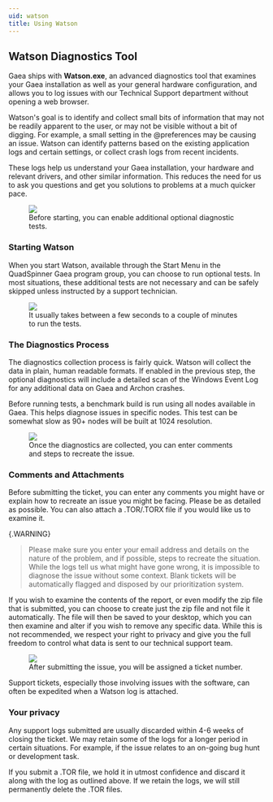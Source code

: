 ```yaml
---
uid: watson
title: Using Watson
---
```


## Watson Diagnostics Tool

Gaea ships with **Watson.exe**, an advanced diagnostics tool that examines your Gaea installation as well as your general hardware configuration, and allows you to log issues with our Technical Support department without opening a web browser.

Watson's goal is to identify and collect small bits of information that may not be readily apparent to the user, or may not be visible without a bit of digging. For example, a small setting in the @preferences may be causing an issue. Watson can identify patterns based on the existing application logs and certain settings, or collect crash logs from recent incidents.

These logs help us understand your Gaea installation, your hardware and relevant drivers, and other similar information. This reduces the need for us to ask you questions and get you solutions to problems at a much quicker pace.

<figure>
<img src="/images/ui/Watson1.png" />
<figcaption>
Before starting, you can enable additional optional diagnostic tests.
</figcaption>
</figure>

### Starting Watson

When you start Watson, available through the Start Menu in the QuadSpinner Gaea program group, you can choose to run optional tests. In most situations, these additional tests are not necessary and can be safely skipped unless instructed by a support technician.


<figure>
<img src="/images/ui/Watson2.png" />
<figcaption>
It usually takes between a few seconds to a couple of minutes to run the tests.
</figcaption>
</figure>

### The Diagnostics Process

The diagnostics collection process is fairly quick. Watson will collect the data in plain, human readable formats. If enabled in the previous step, the optional diagnostics will include a detailed scan of the Windows Event Log for any additional data on Gaea and Archon crashes.


Before running tests, a benchmark build is run using all nodes available in Gaea. This helps diagnose issues in specific nodes. This test can be somewhat slow as 90+ nodes will be built at 1024 resolution.

<figure>
<img src="/images/ui/Watson3.png" />
<figcaption>
Once the diagnostics are collected, you can enter comments and steps to recreate the issue.
</figcaption>
</figure>

### Comments and Attachments

Before submitting the ticket, you can enter any comments you might have or explain how to recreate an issue you might be facing. Please be as detailed as possible. You can also attach a .TOR/.TORX file if you would like us to examine it.

{.WARNING} 
> Please make sure you enter your email address and details on the nature of the problem, and if possible, steps to recreate the situation. While the logs tell us what might have gone wrong, it is impossible to diagnose the issue without some context. Blank tickets will be automatically flagged and disposed by our prioritization system.

If you wish to examine the contents of the report, or even modify the zip file that is submitted, you can choose to create just the zip file and not file it automatically. The file will then be saved to your desktop, which you can then examine and alter if you wish to remove any specific data. While this is not recommended, we respect your right to privacy and give you the full freedom to control what data is sent to our technical support team.

<figure>
<img src="/images/ui/Watson4.png" />
<figcaption>
After submitting the issue, you will be assigned a ticket number.
</figcaption>
</figure>

Support tickets, especially those involving issues with the software, can often be expedited when a Watson log is attached.

 
### Your privacy

Any support logs submitted are usually discarded within 4-6 weeks of closing the ticket. We may retain some of the logs for a longer period in certain situations. For example, if the issue relates to an on-going bug hunt or development task.

If you submit a .TOR file, we hold it in utmost confidence and discard it along with the log as outlined above. If we retain the logs, we will still permanently delete the .TOR files.